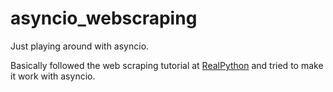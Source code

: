 # asyncio_webscraping
Just playing around with asyncio.

Basically followed the web scraping tutorial at [RealPython](https://realpython.com/python-web-scraping-practical-introduction/) and tried to make it work with asyncio.
